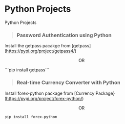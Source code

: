# Python Projects
Python Projects

> ### Password Authentication using Python

Install the getpass pacakge from  [getpass] (https://pypi.org/project/getpass4/)
<p align="center"> OR </p>    
```pip install getpass```



> ### Real-time Currency Converter with Python

Install forex-python package from [Currency Package}(https://pypi.org/project/forex-python/)
<p align="center"> OR </p>          

```pip install forex-python```
